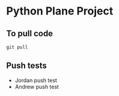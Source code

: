 # Python Plane Project

## To pull code
`git pull`

## Push tests
- Jordan push test
- Andrew push test